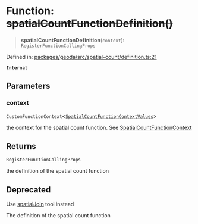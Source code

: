 # Function: ~~spatialCountFunctionDefinition()~~

> **spatialCountFunctionDefinition**(`context`): `RegisterFunctionCallingProps`

Defined in: [packages/geoda/src/spatial-count/definition.ts:21](https://github.com/GeoDaCenter/openassistant/blob/994a31d776db171047aa7cd650eb798b5317f644/packages/geoda/src/spatial-count/definition.ts#L21)

**`Internal`**

## Parameters

### context

`CustomFunctionContext`\<[`SpatialCountFunctionContextValues`](../type-aliases/SpatialCountFunctionContextValues.md)\>

the context for the spatial count function. See [SpatialCountFunctionContext](../type-aliases/SpatialCountFunctionContext.md)

## Returns

`RegisterFunctionCallingProps`

the definition of the spatial count function

## Deprecated

Use [spatialJoin](../variables/spatialJoin.md) tool instead

The definition of the spatial count function
